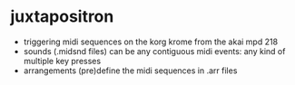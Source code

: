 # juxtapositron
  - triggering midi sequences on the korg krome from the akai mpd 218
  - sounds (.midsnd files) can be any contiguous midi events: any kind of multiple key presses
  - arrangements (pre)define the midi sequences in .arr files
